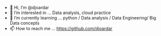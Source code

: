 - 👋 Hi, I’m @djoardar
- 👀 I’m interested in ... Data analysis, cloud practice
- 🌱 I’m currently learning ... python / Data analysis / Data Engineering/ Big Data concepts
- 📫 How to reach me ... https://github.com/djoardar

<!---
djoardar/djoardar is a ✨ special ✨ repository because its `README.md` (this file) appears on your GitHub profile.
You can click the Preview link to take a look at your changes.
--->
